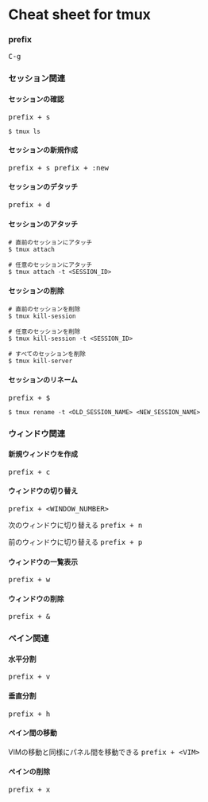 # Cheat sheet for tmux

### prefix

<kbd> C-g </kbd>

### セッション関連

#### セッションの確認

<kbd> prefix + s </kbd>

```shell
$ tmux ls
```

#### セッションの新規作成

<kbd> prefix + s </kbd>
<kbd> prefix + :new </kbd>

#### セッションのデタッチ

<kbd> prefix + d </kbd>

#### セッションのアタッチ

```shell
# 直前のセッションにアタッチ
$ tmux attach

# 任意のセッションにアタッチ
$ tmux attach -t <SESSION_ID>
```

#### セッションの削除

```shell
# 直前のセッションを削除
$ tmux kill-session

# 任意のセッションを削除
$ tmux kill-session -t <SESSION_ID>

# すべてのセッションを削除
$ tmux kill-server
```

#### セッションのリネーム

<kbd> prefix + $ </kbd>

```shell
$ tmux rename -t <OLD_SESSION_NAME> <NEW_SESSION_NAME>
```

### ウィンドウ関連

#### 新規ウィンドウを作成

<kbd> prefix + c </kbd>

#### ウィンドウの切り替え

<kbd> prefix + <WINDOW_NUMBER> </kbd>

次のウィンドウに切り替える
<kbd> prefix + n </kbd>

前のウィンドウに切り替える
<kbd> prefix + p </kbd>

#### ウィンドウの一覧表示

<kbd> prefix + w </kbd>

#### ウィンドウの削除

<kbd> prefix + & </kbd>

### ペイン関連

#### 水平分割

<kbd> prefix + v </kbd>

#### 垂直分割

<kbd> prefix + h </kbd>

#### ペイン間の移動

VIMの移動と同様にパネル間を移動できる
<kbd> prefix + \<VIM\> </kbd>

#### ペインの削除

<kbd> prefix + x </kbd>
